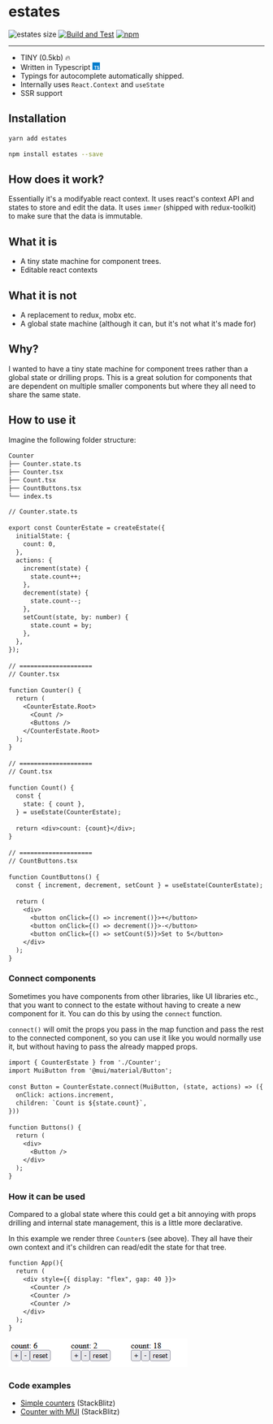 # estates

![estates size](https://img.shields.io/badge/size-0.5kb-blue) [![Build and Test](https://github.com/philipodev/estates/actions/workflows/build-test.yml/badge.svg)](https://github.com/philipodev/estates/actions/workflows/build-test.yml) [![npm](https://img.shields.io/npm/v/estates)](https://www.npmjs.com/package/estates)

---

- TINY (0.5kb) 🔥
- Written in Typescript <img width="15" alt="typescript" src="https://raw.githubusercontent.com/devicons/devicon/master/icons/typescript/typescript-plain.svg"/>
- Typings for autocomplete automatically shipped.
- Internally uses `React.Context` and `useState`
- SSR support

## Installation

```bash
yarn add estates
```

```bash
npm install estates --save
```

## How does it work?

Essentially it's a modifyable react context. It uses react's context API and states to store and edit the data.
It uses `immer` (shipped with redux-toolkit) to make sure that the data is immutable.

## What it is

- A tiny state machine for component trees.
- Editable react contexts

## What it is not

- A replacement to redux, mobx etc.
- A global state machine (although it can, but it's not what it's made for)

## Why?

I wanted to have a tiny state machine for component trees rather than a global state or drilling props.
This is a great solution for components that are dependent on multiple smaller components but where they all need to share the same state.

## How to use it

Imagine the following folder structure:

```
Counter
├── Counter.state.ts
├── Counter.tsx
├── Count.tsx
├── CountButtons.tsx
└── index.ts
```


```tsx
// Counter.state.ts

export const CounterEstate = createEstate({
  initialState: {
    count: 0,
  },
  actions: {
    increment(state) {
      state.count++;
    },
    decrement(state) {
      state.count--;
    },
    setCount(state, by: number) {
      state.count = by;
    },
  },
});

// ====================
// Counter.tsx

function Counter() {
  return (
    <CounterEstate.Root>
      <Count />
      <Buttons />
    </CounterEstate.Root>
  );
}

// ====================
// Count.tsx

function Count() {
  const {
    state: { count },
  } = useEstate(CounterEstate);

  return <div>count: {count}</div>;
}

// ====================
// CountButtons.tsx

function CountButtons() {
  const { increment, decrement, setCount } = useEstate(CounterEstate);

  return (
    <div>
      <button onClick={() => increment()}>+</button>
      <button onClick={() => decrement()}>-</button>
      <button onClick={() => setCount(5)}>Set to 5</button>
    </div>
  );
}
```

### Connect components

Sometimes you have components from other libraries, like UI libraries etc., that you want to connect to the estate without having to create a new component for it. You can do this by using the `connect` function.

`connect()` will omit the props you pass in the map function and pass the rest to the connected component, so you can use it like you would normally use it, but without having to pass the already mapped props.

```tsx
import { CounterEstate } from './Counter';
import MuiButton from '@mui/material/Button';

const Button = CounterEstate.connect(MuiButton, (state, actions) => ({
  onClick: actions.increment,
  children: `Count is ${state.count}`,
}))

function Buttons() {
  return (
    <div>
      <Button />
    </div>
  );
}

```

### How it can be used

Compared to a global state where this could get a bit annoying with props drilling and internal state management, this is a little more declarative.

In this example we render three `Counter`s (see above). They all have their own context and it's children can read/edit the state for that tree.

```tsx
function App(){
  return (
    <div style={{ display: "flex", gap: 40 }}>
      <Counter />
      <Counter />
      <Counter />
    </div>
  );
}

```
![estates counters](https://github.com/philipodev/estates/blob/main/resources/counters.png?raw=true)


### Code examples

* [Simple counters](https://stackblitz.com/edit/estates-demo?file=App.tsx) (StackBlitz)
* [Counter with MUI](https://stackblitz.com/edit/estates-example?file=demo.tsx) (StackBlitz)

